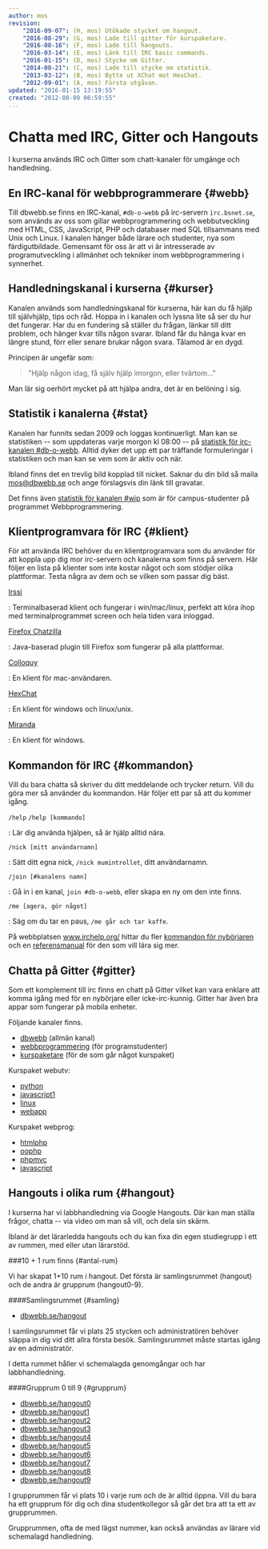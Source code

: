 ```yaml
---
author: mos
revision:
    "2016-09-07": (H, mos) Utökade stycket om hangout.
    "2016-08-29": (G, mos) Lade till gitter för kurspaketare.
    "2016-08-16": (F, mos) Lade till hangouts.
    "2016-03-14": (E, mos) Länk till IRC basic commands.
    "2016-01-15": (D, mos) Stycke om Gitter.
    "2014-08-21": (C, mos) Lade till stycke om statistik.
    "2013-03-12": (B, mos) Bytte ut XChat mot HexChat.
    "2012-09-01": (A, mos) Första utgåvan.
updated: "2016-01-15 13:19:55"
created: "2012-08-09 06:59:55"
...
```

Chatta med IRC, Gitter och Hangouts
==================================

I kurserna används IRC och Gitter som chatt-kanaler för umgänge och handledning.



En IRC-kanal för webbprogrammerare {#webb}
--------------------------------------------------------------

Till dbwebb.se finns en IRC-kanal, `#db-o-webb` på irc-servern `irc.bsnet.se`, som används av oss som gillar webbprogrammering och webbutveckling med HTML, CSS, JavaScript, PHP och databaser med SQL tillsammans med Unix och Linux. I kanalen hänger både lärare och studenter, nya som färdigutbildade. Gemensamt för oss är att vi är intresserade av programutveckling i allmänhet och tekniker inom webbprogrammering i synnerhet. 



Handledningskanal i kurserna {#kurser}
--------------------------------------------------------------

Kanalen används som handledningskanal för kurserna, här kan du få hjälp till självhjälp, tips och råd. Hoppa in i kanalen och lyssna lite så ser du hur det fungerar. Har du en fundering så ställer du frågan, länkar till ditt problem, och hänger kvar tills någon svarar. Ibland får du hänga kvar en längre stund, förr eller senare brukar någon svara. Tålamod är en dygd.

Principen är ungefär som:

> "Hjälp någon idag, få själv hjälp imorgon, eller tvärtom..."

Man lär sig oerhört mycket på att hjälpa andra, det är en belöning i sig.



Statistik i kanalerna {#stat}
--------------------------------------------------------------

Kanalen har funnits sedan 2009 och loggas kontinuerligt. Man kan se statistiken -- som uppdateras varje morgon kl 08:00 -- på [statistik för irc-kanalen #db-o-webb](irssistats/db-o-webb.html). Alltid dyker det upp ett par träffande formuleringar i statistiken och man kan se vem som är aktiv och när. 

Ibland finns det en trevlig bild kopplad till nicket. Saknar du din bild så maila mos@dbwebb.se och ange förslagsvis din länk till gravatar.

Det finns även [statistik för kanalen #wip](irssistats/wip.html) som är för campus-studenter på programmet Webbprogrammering.



Klientprogramvara för IRC {#klient}
--------------------------------------------------------------

För att använda IRC behöver du en klientprogramvara som du använder för att koppla upp dig mor irc-servern och kanalerna som finns på servern. Här följer en lista på klienter som inte kostar något och som stödjer olika plattformar. Testa några av dem och se vilken som passar dig bäst.
 
[Irssi](http://www.irssi.org/)

: Terminalbaserad klient och fungerar i win/mac/linux, perfekt att köra ihop med terminalprogrammet screen och hela tiden vara inloggad.

[Firefox Chatzilla](https://addons.mozilla.org/en-US/firefox/addon/chatzilla/)

: Java-baserad plugin till Firefox som fungerar på alla plattformar.

[Colloquy](http://colloquy.info/)

: En klient för mac-användaren.

[HexChat](http://hexchat.org/)

: En klient för windows och linux/unix.

[Miranda](http://www.miranda-im.org/)

: En klient för windows.



Kommandon för IRC {#kommandon}
--------------------------------------------------------------

Vill du bara chatta så skriver du ditt meddelande och trycker return. Vill du göra mer så använder du kommandon. Här följer ett par så att du kommer igång.

`/help`
`/help [kommando]`

: Lär dig använda hjälpen, så är hjälp alltid nära.

`/nick [mitt användarnamn]`

: Sätt ditt egna nick, `/nick mumintrollet`, ditt användarnamn.

`/join [#kanalens namn]`

: Gå in i en kanal, `join #db-o-webb`, eller skapa en ny om den inte finns.

`/me [agera, gör något]`

: Säg om du tar en paus, `/me går och tar kaffe`.

På webbplatsen www.irchelp.org/ hittar du fler [kommandon för nybörjaren](http://www.irchelp.org/irchelp/irctutorial.html) och en [referensmanual](http://www.irchelp.org/irchelp/misc/ccosmos.html) för den som vill lära sig mer.



Chatta på Gitter {#gitter}
--------------------------------------------------------------

Som ett komplement till irc finns en chatt på Gitter vilket kan vara enklare att komma igång med för en nybörjare eller icke-irc-kunnig. Gitter har även bra appar som fungerar på mobila enheter.

Följande kanaler finns.

* [dbwebb](https://gitter.im/mosbth/dbwebb) (allmän kanal)
* [webbprogrammering](https://gitter.im/mosbth/webbprogrammering) (för programstudenter)
* [kurspaketare](https://gitter.im/mosbth/kurspaket) (för de som går något kurspaket)

Kurspaket webutv:

* [python](https://gitter.im/mosbth/python)
* [javascript1](https://gitter.im/mosbth/javascript1)
* [linux](https://gitter.im/mosbth/linux)
* [webapp](https://gitter.im/mosbth/webapp)

Kurspaket webprog:

* [htmlphp](https://gitter.im/mosbth/htmlphp)
* [oophp](https://gitter.im/mosbth/oophp)
* [phpmvc](https://gitter.im/mosbth/phpmvc)
* [javascript](https://gitter.im/mosbth/javascript)



Hangouts i olika rum {#hangout}
--------------------------------------------------------------

I kurserna har vi labbhandledning via Google Hangouts. Där kan man ställa frågor, chatta -- via video om man så vill, och dela sin skärm.

Ibland är det lärarledda hangouts och du kan fixa din egen studiegrupp i ett av rummen, med eller utan lärarstöd.


###10 + 1 rum finns {#antal-rum}

Vi har skapat 1+10 rum i hangout. Det första är samlingsrummet (hangout) och de andra är grupprum (hangout0-9). 



####Samlingsrummet {#samling}

* [dbwebb.se/hangout](hangout)

I samlingsrummet får vi plats 25 stycken och administratören behöver släppa in dig vid ditt allra första besök. Samlingsrummet måste startas igång av en administratör.

I detta rummet håller vi schemalagda genomgångar och har labbhandledning.



####Grupprum 0 till 9 {#grupprum}

* [dbwebb.se/hangout0](hangout0)
* [dbwebb.se/hangout1](hangout1)
* [dbwebb.se/hangout2](hangout2)
* [dbwebb.se/hangout3](hangout3)
* [dbwebb.se/hangout4](hangout4)
* [dbwebb.se/hangout5](hangout5)
* [dbwebb.se/hangout6](hangout6)
* [dbwebb.se/hangout7](hangout7)
* [dbwebb.se/hangout8](hangout8)
* [dbwebb.se/hangout9](hangout9)

I grupprummen får vi plats 10 i varje rum och de är alltid öppna. Vill du bara ha ett grupprum för dig och dina studentkollegor så går det bra att ta ett av grupprummen.

Grupprummen, ofta de med lägst nummer, kan också användas av lärare vid schemalagd handledning.
